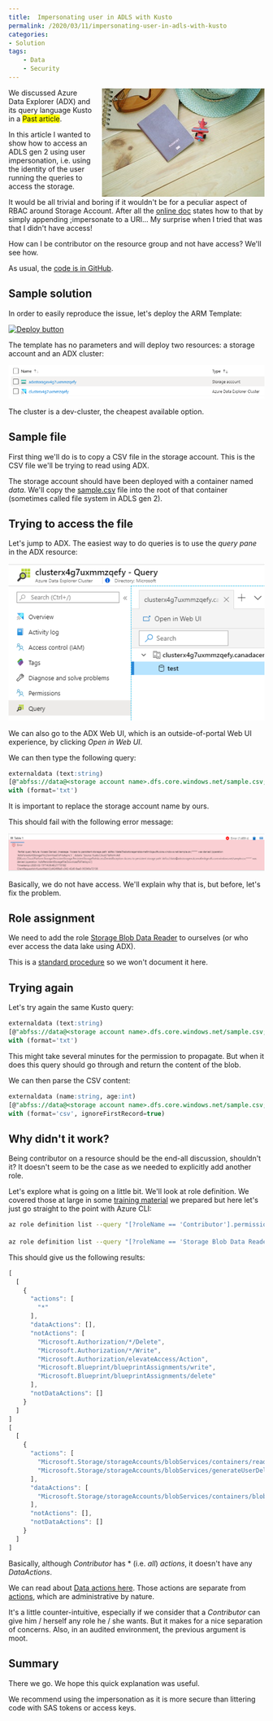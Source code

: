 ```yaml
---
title:  Impersonating user in ADLS with Kusto
permalink: /2020/03/11/impersonating-user-in-adls-with-kusto
categories:
- Solution
tags:
    - Data
    - Security
---
```

<img style="float:right;padding-left:20px;" title="From pexels.com" src="/assets/posts/2020/1/impersonating-user-in-adls-with-kusto/airplane-blur-close-up-desk-346793.jpg" />

We discussed Azure Data Explorer (ADX) and its query language Kusto in a <span style="background-color:yellow">Past article</span>.

In this article I wanted to show how to access an ADLS gen 2 using user impersonation, i.e. using the identity of the user running the queries to access the storage.

It would be all trivial and boring if it wouldn't be for a peculiar aspect of RBAC around Storage Account.  After all the [online doc](https://docs.microsoft.com/en-us/azure/kusto/api/connection-strings/storage#azure-data-lake-store-gen-2) states how to that by simply appending ;impersonate to a URI...  My surprise when I tried that was that I didn't have access!

How can I be contributor on the resource group and not have access?  We'll see how.

As usual, the [code is in GitHub](https://github.com/vplauzon/kusto/tree/master/impersonation-storage).

## Sample solution

In order to easily reproduce the issue, let's deploy the ARM Template:

[![Deploy button](http://azuredeploy.net/deploybutton.png)](https://portal.azure.com/#create/Microsoft.Template/uri/https%3A%2F%2Fraw.githubusercontent.com%2Fvplauzon%2Fdata-explorer%2Fmaster%2Fimpersonation-storage%2Fdeploy.json)

The template has no parameters and will deploy two resources:  a storage account and an ADX cluster:

![resources](/assets/posts/2020/1/impersonating-user-in-adls-with-kusto/resources.png)

The cluster is a dev-cluster, the cheapest available option.

## Sample file

First thing we'll do is to copy a CSV file in the storage account.  This is the CSV file we'll be trying to read using ADX.

The storage account should have been deployed with a container named *data*.  We'll copy the [sample.csv](https://github.com/vplauzon/data-explorer/blob/master/impersonation-storage/sample.csv) file into the root of that container (sometimes called file system in ADLS gen 2).

## Trying to access the file

Let's jump to ADX.  The easiest way to do queries is to use the *query pane* in the ADX resource:

![query pane](/assets/posts/2020/1/impersonating-user-in-adls-with-kusto/query-pane.png)

We can also go to the ADX Web UI, which is an outside-of-portal Web UI experience, by clicking *Open in Web UI*.

We can then type the following query:

```sql
externaldata (text:string)
[@"abfss://data@<storage account name>.dfs.core.windows.net/sample.csv;impersonate"]
with (format='txt')
```

It is important to replace the storage account name by ours.

This should fail with the following error message:

![error message](/assets/posts/2020/1/impersonating-user-in-adls-with-kusto/failure.png)

Basically, we do not have access.  We'll explain why that is, but before, let's fix the problem.

## Role assignment

We need to add the role [Storage Blob Data Reader](https://docs.microsoft.com/en-us/azure/role-based-access-control/built-in-roles#storage-blob-data-reader) to ourselves (or who ever access the data lake using ADX).

This is a [standard procedure](https://docs.microsoft.com/en-us/azure/role-based-access-control/role-assignments-portal) so we won't document it here.

## Trying again

Let's try again the same Kusto query:

```sql
externaldata (text:string)
[@"abfss://data@<storage account name>.dfs.core.windows.net/sample.csv;impersonate"]
with (format='txt')
```

This might take several minutes for the permission to propagate.  But when it does this query should go through and return the content of the blob.

We can then parse the CSV content:

```sql
externaldata (name:string, age:int)
[@"abfss://data@<storage account name>.dfs.core.windows.net/sample.csv;impersonate"]
with (format='csv', ignoreFirstRecord=true)
```

## Why didn't it work?

Being contributor on a resource should be the end-all discussion, shouldn't it?  It doesn't seem to be the case as we needed to explicitly add another role.

Let's explore what is going on a little bit.  We'll look at role definition.  We covered those at large in some [training material](https://github.com/vplauzon/azure-training/tree/master/rbac) we prepared but here let's just go straight to the point with Azure CLI:

```bash
az role definition list --query "[?roleName == 'Contributor'].permissions" -o jsonc

az role definition list --query "[?roleName == 'Storage Blob Data Reader'].permissions" -o jsonc
```

This should give us the following results:

```JavaScript
[
  [
    {
      "actions": [
        "*"
      ],
      "dataActions": [],
      "notActions": [
        "Microsoft.Authorization/*/Delete",
        "Microsoft.Authorization/*/Write",
        "Microsoft.Authorization/elevateAccess/Action",
        "Microsoft.Blueprint/blueprintAssignments/write",
        "Microsoft.Blueprint/blueprintAssignments/delete"
      ],
      "notDataActions": []
    }
  ]
]
[
  [
    {
      "actions": [
        "Microsoft.Storage/storageAccounts/blobServices/containers/read",
        "Microsoft.Storage/storageAccounts/blobServices/generateUserDelegationKey/action"
      ],
      "dataActions": [
        "Microsoft.Storage/storageAccounts/blobServices/containers/blobs/read"
      ],
      "notActions": [],
      "notDataActions": []
    }
  ]
]
```

Basically, although *Contributor* has * (i.e. *all*) *actions*, it doesn't have any *DataActions*.

We can read about [Data actions here](https://docs.microsoft.com/en-us/azure/role-based-access-control/role-definitions#dataactions).  Those actions are separate from [actions](https://docs.microsoft.com/en-us/azure/role-based-access-control/role-definitions#actions), which are administrative by nature.

It's a little counter-intuitive, especially if we consider that a *Contributor* can give him / herself any role he / she wants.  But it makes for a nice separation of concerns.  Also, in an audited environment, the previous argument is moot.

## Summary

There we go.  We hope this quick explanation was useful.

We recommend using the impersonation as it is more secure than littering code with SAS tokens or access keys.